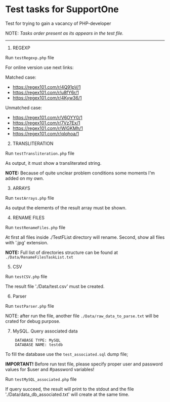 # Test tasks for SupportOne
Test for trying to gain a vacancy of PHP-developer

NOTE: *Tasks order present as its appears in the test file.*

---

1. REGEXP

Run ```testRegexp.php``` file

For online version use next links:

Matched case:
- https://regex101.com/r/4Q91pV/1
- https://regex101.com/r/u8fY6r/1
- https://regex101.com/r/4Kyw36/1

Unmatched case:

- https://regex101.com/r/V6OYY0/1
- https://regex101.com/r/7Vz7Ex/1
- https://regex101.com/r/WlGKMh/1
- https://regex101.com/r/qIqhoa/1

2. TRANSLITERATION

Run ```testTransliteration.php``` file

As output, it must show a transliterated string.

**NOTE:** Because of quite unclear problem conditions some
moments I'm added on my own. 

3. ARRAYS

Run ```testArrays.php``` file

As output the elements of the result array must be shown.

4. RENAME FILES

Run ```testRenameFiles.php``` file

At first all files inside ./TestFList directory will rename.
Second, show all files with '.jpg' extension.

**NOTE:** Full list of directories structure can be found at ```./Data/RenameFilesTaskList.txt```

5. CSV

Run ```testCSV.php``` file

The result file './Data/test.csv' must be created.

6. Parser

Run ```testParser.php``` file

NOTE: after run the file, another file ```./Data/raw_data_to_parse.txt``` 
will be crated for debug purpose.

7. MySQL. Query associated data

        DATABASE TYPE: MySQL
        DATABASE NAME: testdb

To fill the database use the ```test_associated.sql``` dump file;

**IMPORTANT!** Before run test file, please specify proper user and password
values for $user and #password variables!

Run ```testMySQL_associated.php``` file

If query succeed, the result will print to the stdout and the file
'./Data/data_db_associated.txt' will create at the same time.
